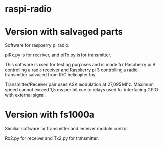 # raspi-radio

# Version with salvaged parts
Software for raspberry pi radio.

piRx.py is for receiver, and piTx.py is for transmitter.

This software is used for testing purposes and is made for Raspberry pi B controlling a radio receiver and Raspberry pi 3 controlling a radio transmitter salvaged from R/C helicopter toy.

Transmitter/Receiver pair uses ASK modulation at 27,095 Mhz. Maximum speed cannot exceed 1,5 ms per bit due to relays used for interfacing GPIO with external signal. 

# Version with fs1000a
Similiar software for transmitter and receiver module control.

Rx2.py for receiver and Tx2.py for transmitter.
